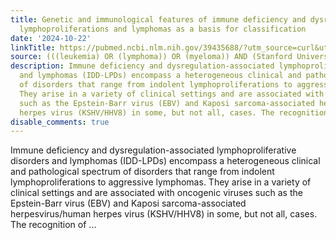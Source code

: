 ```yaml
---
title: Genetic and immunological features of immune deficiency and dysregulation-associated
  lymphoproliferations and lymphomas as a basis for classification
date: '2024-10-22'
linkTitle: https://pubmed.ncbi.nlm.nih.gov/39435688/?utm_source=curl&utm_medium=rss&utm_campaign=pubmed-2&utm_content=1Rkszs2HVZ2RHP33OibaNFew6VK-LzjJWTD4GwmLlk8B-wCceh&fc=20220923065203&ff=20241023205532&v=2.18.0.post9+e462414
source: (((leukemia) OR (lymphoma)) OR (myeloma)) AND (Stanford University[Affiliation])
description: Immune deficiency and dysregulation-associated lymphoproliferative disorders
  and lymphomas (IDD-LPDs) encompass a heterogeneous clinical and pathological spectrum
  of disorders that range from indolent lymphoproliferations to aggressive lymphomas.
  They arise in a variety of clinical settings and are associated with oncogenic viruses
  such as the Epstein-Barr virus (EBV) and Kaposi sarcoma-associated herpesvirus/human
  herpes virus (KSHV/HHV8) in some, but not all, cases. The recognition of ...
disable_comments: true
---
```

Immune deficiency and dysregulation-associated lymphoproliferative disorders and lymphomas (IDD-LPDs) encompass a heterogeneous clinical and pathological spectrum of disorders that range from indolent lymphoproliferations to aggressive lymphomas. They arise in a variety of clinical settings and are associated with oncogenic viruses such as the Epstein-Barr virus (EBV) and Kaposi sarcoma-associated herpesvirus/human herpes virus (KSHV/HHV8) in some, but not all, cases. The recognition of ...